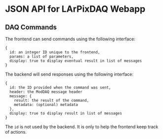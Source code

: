 JSON API for LArPixDAQ Webapp
=============================

## DAQ Commands

The frontend can send commands using the following interface:

```
{
  id: an integer ID unique to the frontend,
  params: a list of parameters,
  display: true to display eventual result in list of messages
}
```

The backend will send responses using the following interface:

```
{
  id: the ID provided when the command was sent,
  header: the ModDAQ message header
  message: {
    result: the result of the command,
    metadata: (optional) metadata
  },
  display: true to display result in list of messages
}
```

The ``id`` is not used by the backend. It is only to help the frontend
keep track of actions.

